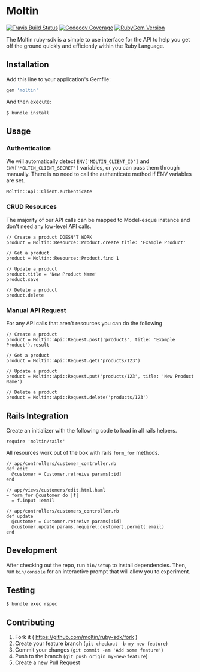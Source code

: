 # Moltin

[![Travis Build Status](https://img.shields.io/travis/moltin/ruby-sdk.svg)](https://travis-ci.org/moltin/ruby-sdk)
[![Codecov Coverage](https://img.shields.io/codecov/c/github/moltin/ruby-sdk.svg)](https://codecov.io/github/moltin/ruby-sdk)
[![RubyGem Version](https://badge.fury.io/rb/moltin.svg)](https://rubygems.org/gems/moltin)

The Moltin ruby-sdk is a simple to use interface for the API to help you get off the ground quickly and efficiently within the Ruby Language.



## Installation

Add this line to your application's Gemfile:

```ruby
gem 'moltin'
```

And then execute:

    $ bundle install

## Usage

### Authentication

We will automatically detect `ENV['MOLTIN_CLIENT_ID']` and `ENV['MOLTIN_CLIENT_SECRET']` variables, or you can pass them through manually. There is no need to call the authenticate method if ENV variables are set.

```
Moltin::Api::Client.authenticate
```


### CRUD Resources

The majority of our API calls can be mapped to Model-esque instance and don't need any low-level API calls.

```
// Create a product DOESN'T WORK
product = Moltin::Resource::Product.create title: 'Example Product'

// Get a product
product = Moltin::Resource::Product.find 1

// Update a product
product.title = 'New Product Name'
product.save

// Delete a product
product.delete
```


### Manual API Request

For any API calls that aren't resources you can do the following

```
// Create a product
product = Moltin::Api::Request.post('products', title: 'Example Product').result

// Get a product
product = Moltin::Api::Request.get('products/123')

// Update a product
product = Moltin::Api::Request.put('products/123', title: 'New Product Name')

// Delete a product
product = Moltin::Api::Request.delete('products/123')
```

## Rails Integration

Create an initializer with the following code to load in all rails helpers.

```
require 'moltin/rails'
```

All resources work out of the box with rails `form_for` methods.

```
// app/controllers/customer_controller.rb
def edit
  @customer = Customer.retreive params[:id]
end

// app/views/customers/edit.html.haml
= form_for @customer do |f|
  = f.input :email
  
// app/controllers/customers_controller.rb
def update
  @customer = Customer.retreive params[:id]
  @customer.update params.require(:customer).permit(:email)
end
```


## Development

After checking out the repo, run `bin/setup` to install dependencies. Then, run `bin/console` for an interactive prompt that will allow you to experiment.


## Testing

```
$ bundle exec rspec
```


## Contributing

1. Fork it ( https://github.com/moltin/ruby-sdk/fork )
2. Create your feature branch (`git checkout -b my-new-feature`)
3. Commit your changes (`git commit -am 'Add some feature'`)
4. Push to the branch (`git push origin my-new-feature`)
5. Create a new Pull Request

